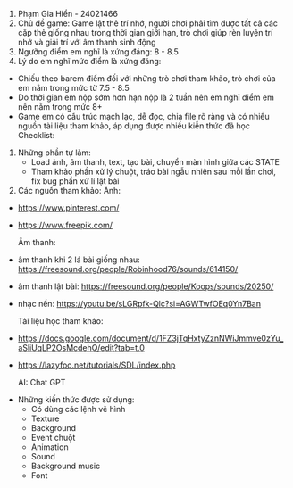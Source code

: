 1) Phạm Gia Hiển - 24021466
2) Chủ đề game: Game lật thẻ trí nhớ, người chơi phải tìm được tất cả các cặp thẻ giống nhau trong thời gian giới hạn, trò chơi giúp rèn luyện trí nhớ và giải trí với âm thanh sinh động
3) Ngưỡng điểm em nghĩ là xứng đáng: 8 - 8.5
4) Lý do em nghĩ mức điểm là xứng đáng:
- Chiếu theo barem điểm đối với những trò chơi tham khảo, trò chơi của em nằm trong mức từ 7.5 - 8.5
- Do thời gian em nộp sớm hơn hạn nộp là 2 tuần nên em nghĩ điểm em nên nằm trong mức 8+
- Game em có cấu trúc mạch lạc, dễ đọc, chia file rõ ràng và có nhiều nguồn tài liệu tham khảo, áp dụng được nhiều kiễn thức đã học
Checklist:
1) Những phần tự làm:
   - Load ảnh, âm thanh, text, tạo bài, chuyển màn hình giữa các STATE
   - Tham khảo phần xử lý chuột, tráo bài ngẫu nhiên sau mỗi lần chơi, fix bug phần xử lí lật bài
2) Các nguồn tham khảo:
    Ảnh:
  + https://www.pinterest.com/
  + https://www.freepik.com/
    
    Âm thanh:
  + âm thanh khi 2 lá bài giống nhau: https://freesound.org/people/Robinhood76/sounds/614150/
  + âm thanh lật bài: https://freesound.org/people/Koops/sounds/20250/
  + nhạc nền: https://youtu.be/sLGRpfk-Qlc?si=AGWTwfOEq0Yn7Ban

    Tài liệu học tham khảo:
  + https://docs.google.com/document/d/1FZ3jTqHxtyZznNWiJmmve0zYu_aSliUqLP2OsMcdehQ/edit?tab=t.0
  + https://lazyfoo.net/tutorials/SDL/index.php
    
     AI: Chat GPT
      
* Những kiến thức được sử dụng:
  - Có dùng các lệnh vẽ hình
  - Texture
  - Background
  - Event chuột
  - Animation
  - Sound
  - Background music
  - Font
